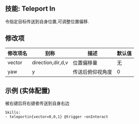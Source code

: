 技能: Teleport In
--------------------------

令指定目标传送到自身位置,可调整位置偏移.

修改项
----------

| 修改项名 | 别称    | 描述                                                                                                    | 默认值 |
|-----------|------------|----------------------------------------------------------------------------------------------------------------|---------------|
| vector | direction,dir,d,v | 位置偏移量  | 无 |
| yaw | y | 传送后俯仰视角度 | 0 | 

示例 (实体配置)
--------

被右键后将右键者传送到自身右边

    Skills:
    - teleportin{vector=0,0,1} @trigger ~onInteract